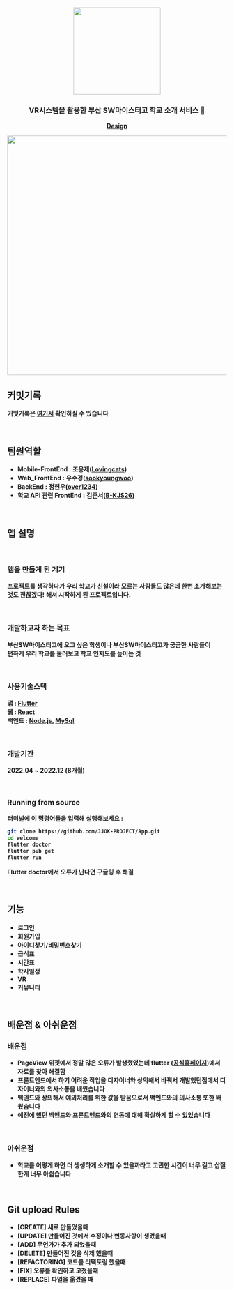 
<h1 align="center">
	<img
		width="200"
		src="https://user-images.githubusercontent.com/89582664/203698338-058d0ef6-8df9-4971-aa88-f4d88c3e008b.png">
</h1>

<h3 align="center">
	VR시스템을 활용한 부산 SW마이스터고 학교 소개 서비스 🏫 
</h3>

<p align="center"> 
	<strong>
		<a href="https://www.figma.com/file/s9UTGx6wXMEk8Xic5bhkgE/JJOK-team-library?node-id=1792%3A535&t=Gk2Pgox1bAyfxCLj-0">Design</a>
		


<p align="center">
	<img src="https://user-images.githubusercontent.com/89582664/203699019-6844429b-5d0e-4e12-94fc-d3e490bbb928.png" width="550">
</p>

## 커밋기록

커밋기록은 [여기서](https://github.com/Lovingcats/Flutter_project/tree/master/welcome/welcome) 확인하실 수 있습니다

<br>

## 팀원역할

- **Mobile-FrontEnd** : 조용제([Lovingcats](https://github.com/Lovingcats))
- **Web_FrontEnd** : 우수경([sookyoungwoo](https://github.com/sookyoungwoo))
- **BackEnd** : 정현우([over1234](https://github.com/over1234))
- **학교 API 관련 FrontEnd** : 김준서([B-KJS26](https://github.com/B-KJS26))
<br>
		
## 앱 설명

<br>
		
### 앱을 만들게 된 계기
프로젝트를 생각하다가 우리 학교가 신설이라 모르는 사람들도 많은데 한번 소개해보는것도 괜찮겠다! 해서 시작하게 된 프로젝트입니다.


<br>
		
### 개발하고자 하는 목표
부산SW마이스터고에 오고 싶은 학생이나 부산SW마이스터고가 궁금한 사람들이<br>
편하게 우리 학교를 둘러보고 학교 인지도를 높이는 것


<br>
		
### 사용기술스택
앱 :  [Flutter](https://flutter.dev/?gclid=Cj0KCQiAg_KbBhDLARIsANx7wAz5lYyBO9RFwhX-V1IJ_xWVuCK1cZkySEkWeqZMPGofPCvRPaHPlWAaAijFEALw_wcB&gclsrc=aw.ds)
<br>
웹 : [React](https://ko.reactjs.org/)
<br>
백엔드 :  [Node.js](https://nodejs.org/ko/), [MySql](https://www.mysql.com/)

	
<br>
		
### 개발기간

2022.04 ~ 2022.12 (8개월)

<br>

### Running from source

터미널에 이 명령어들을 입력해 실행해보세요 :

```sh
git clone https://github.com/JJOK-PROJECT/App.git
cd welcome
flutter doctor
flutter pub get
flutter run
```

Flutter doctor에서 오류가 난다면 구글링 후 해결

<br>
		
## 기능

- 로그인
- 회원가입
- 아이디찾기/비밀번호찾기
- 급식표
- 시간표
- 학사일정
- VR
- 커뮤니티
		
<br>
		
## 배운점 & 아쉬운점
		
### 배운점
 - PageView 위젯에서 정말 많은 오류가 발생했었는데 flutter ([공식홈페이지](https://flutter-ko.dev/docs))에서 자료를 찾아 해결함
 - 프론트앤드에서 하기 어려운 작업을 디자이너와 상의해서 바꿔서 개발했던점에서 디자이너와의 의사소통을 배웠습니다
 - 백엔드와 상의해서 예외처리를 위한 값을 받음으로서 백엔드와의 의사소통 또한 배웠습니다
 - 예전에 했던 백엔드와 프론트엔드와의 연동에 대해 확실하게 할 수 있었습니다
		
<br>
		
### 아쉬운점
 - 학교를 어떻게 하면 더 생생하게 소개할 수 있을까라고 고민한 시간이 너무 길고 삽질한게 너무 아쉽습니다
 
<br>
 
## Git upload Rules

- [CREATE] 새로 만들었을때
- [UPDATE] 만들어진 것에서 수정이나 변동사항이 생겼을때
- [ADD] 무언가가 추가 되었을때
- [DELETE] 만들어진 것을 삭제 했을때
- [REFACTORING] 코드를 리팩토링 했을때
- [FIX] 오류를 확인하고 고쳤을때
- [REPLACE] 파일을 옮겼을 때
		

		
